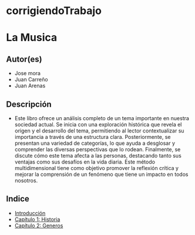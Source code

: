 # corrigiendoTrabajo
# La Musica

## Autor(es)
- Jose mora
- Juan Carreño
- Juan Arenas

## Descripción
- Este libro ofrece un análisis completo de un tema importante en nuestra sociedad actual. Se inicia con una exploración histórica que revela el origen y el desarrollo del tema, permitiendo al lector contextualizar su importancia a través de una estructura clara. Posteriormente, se presentan una variedad de categorías, lo que ayuda a desglosar y comprender las diversas perspectivas que lo rodean. Finalmente, se discute cómo este tema afecta a las personas, destacando tanto sus ventajas como sus desafíos en la vida diaria. Este método multidimensional tiene como objetivo promover la reflexión crítica y mejorar la comprensión de un fenómeno que tiene un impacto en todos nosotros.
## Indice
- [Introducción](introduccion/README.md)
- [Capítulo 1: Historia](Capitulo-1/README.md)
- [Capítulo 2: Generos](Capitulo-2/README.md)